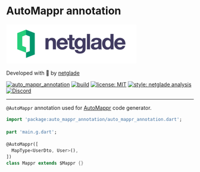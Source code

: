 # AutoMappr annotation

<a href="https://netglade.com/en">
  <picture>
    <source media="(prefers-color-scheme: dark)" srcset="https://raw.githubusercontent.com/netglade/.github/main/assets/netglade_logo_light.png">
    <source media="(prefers-color-scheme: light)" srcset="https://raw.githubusercontent.com/netglade/.github/main/assets/netglade_logo_dark.png">
    <img alt="netglade" src="https://raw.githubusercontent.com/netglade/.github/main/assets/netglade_logo_dark.png">
  </picture>
</a>

Developed with 💚 by [netglade][netglade_link]

[![auto_mappr_annotation][auto_mappr_annotation_pub_badge]][auto_mappr_annotation_pub_link]
[![build][build_badge]][build_badge_link]
[![license: MIT][license_badge]][license_badge_link]
[![style: netglade analysis][style_badge]][style_badge_link]
[![Discord][discord_badge]][discord_badge_link]

---

`@AutoMappr` annotation used for [AutoMappr][auto_mappr_pub_link] code generator.

```dart
import 'package:auto_mappr_annotation/auto_mappr_annotation.dart';

part 'main.g.dart';

@AutoMappr([
  MapType<UserDto, User>(),
])
class Mappr extends $Mappr {}
```

[netglade_link]: https://netglade.com/en
[build_badge]: https://github.com/netglade/auto_mappr/actions/workflows/build.yaml/badge.svg
[build_badge_link]: https://github.com/netglade/auto_mappr/actions
[license_badge]: https://img.shields.io/badge/license-MIT-blue.svg
[license_badge_link]: https://opensource.org/licenses/MIT
[style_badge]: https://img.shields.io/badge/style-netglade_analysis-26D07C.svg
[style_badge_link]: https://pub.dev/packages/netglade_analysis
[auto_mappr_pub_link]: https://pub.dartlang.org/packages/auto_mappr
[auto_mappr_annotation_pub_badge]: https://img.shields.io/pub/v/auto_mappr_annotation.svg
[auto_mappr_annotation_pub_link]: https://pub.dartlang.org/packages/auto_mappr_annotation
[discord_badge]: https://img.shields.io/discord/1091460081054400532.svg?logo=discord&color=blue
[discord_badge_link]: https://discord.gg/sJfBBuDZy4
